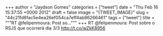 
+++
author = "Jaydson Gomes"
categories = ["tweet"]
date = "Thu Feb 16 15:37:55 +0000 2012"
draft = false
image = "{TWEET_IMAGE}"
slug = "44c21fd6fac5e4ea26ef054ca7eff4ab86266461"
tags = ["tweet"]
title = """RT @felipenmoura: Post so..."""
+++
RT @felipenmoura: Post sobre o RSJS que ocorrerá dia 3/3 http://t.co/wZkK8956
